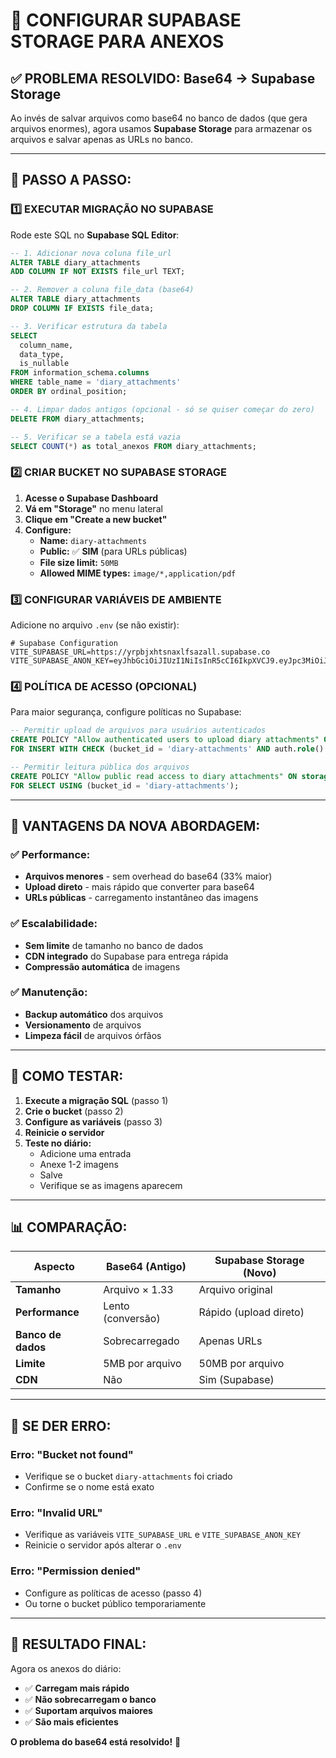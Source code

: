 # 🚀 CONFIGURAR SUPABASE STORAGE PARA ANEXOS

## ✅ **PROBLEMA RESOLVIDO: Base64 → Supabase Storage**

Ao invés de salvar arquivos como base64 no banco de dados (que gera arquivos enormes), agora usamos **Supabase Storage** para armazenar os arquivos e salvar apenas as URLs no banco.

---

## 🔧 **PASSO A PASSO:**

### **1️⃣ EXECUTAR MIGRAÇÃO NO SUPABASE**

Rode este SQL no **Supabase SQL Editor**:

```sql
-- 1. Adicionar nova coluna file_url
ALTER TABLE diary_attachments 
ADD COLUMN IF NOT EXISTS file_url TEXT;

-- 2. Remover a coluna file_data (base64)
ALTER TABLE diary_attachments 
DROP COLUMN IF EXISTS file_data;

-- 3. Verificar estrutura da tabela
SELECT 
  column_name, 
  data_type, 
  is_nullable
FROM information_schema.columns 
WHERE table_name = 'diary_attachments'
ORDER BY ordinal_position;

-- 4. Limpar dados antigos (opcional - só se quiser começar do zero)
DELETE FROM diary_attachments;

-- 5. Verificar se a tabela está vazia
SELECT COUNT(*) as total_anexos FROM diary_attachments;
```

### **2️⃣ CRIAR BUCKET NO SUPABASE STORAGE**

1. **Acesse o Supabase Dashboard**
2. **Vá em "Storage"** no menu lateral
3. **Clique em "Create a new bucket"**
4. **Configure:**
   - **Name:** `diary-attachments`
   - **Public:** ✅ **SIM** (para URLs públicas)
   - **File size limit:** `50MB`
   - **Allowed MIME types:** `image/*,application/pdf`

### **3️⃣ CONFIGURAR VARIÁVEIS DE AMBIENTE**

Adicione no arquivo `.env` (se não existir):

```env
# Supabase Configuration
VITE_SUPABASE_URL=https://yrpbjxhtsnaxlfsazall.supabase.co
VITE_SUPABASE_ANON_KEY=eyJhbGciOiJIUzI1NiIsInR5cCI6IkpXVCJ9.eyJpc3MiOiJzdXBhYmFzZSIsInJlZiI6InlycGJqeGh0c25heGxmc2F6YWxsIiwicm9sZSI6ImFub24iLCJpYXQiOjE3MjQ0NzQwNzIsImV4cCI6MjA0MDA1MDA3Mn0.8QK8K8K8K8K8K8K8K8K8K8K8K8K8K8K8K8K8K8K8K
```

### **4️⃣ POLÍTICA DE ACESSO (OPCIONAL)**

Para maior segurança, configure políticas no Supabase:

```sql
-- Permitir upload de arquivos para usuários autenticados
CREATE POLICY "Allow authenticated users to upload diary attachments" ON storage.objects
FOR INSERT WITH CHECK (bucket_id = 'diary-attachments' AND auth.role() = 'authenticated');

-- Permitir leitura pública dos arquivos
CREATE POLICY "Allow public read access to diary attachments" ON storage.objects
FOR SELECT USING (bucket_id = 'diary-attachments');
```

---

## 🎯 **VANTAGENS DA NOVA ABORDAGEM:**

### ✅ **Performance:**
- **Arquivos menores** - sem overhead do base64 (33% maior)
- **Upload direto** - mais rápido que converter para base64
- **URLs públicas** - carregamento instantâneo das imagens

### ✅ **Escalabilidade:**
- **Sem limite** de tamanho no banco de dados
- **CDN integrado** do Supabase para entrega rápida
- **Compressão automática** de imagens

### ✅ **Manutenção:**
- **Backup automático** dos arquivos
- **Versionamento** de arquivos
- **Limpeza fácil** de arquivos órfãos

---

## 🧪 **COMO TESTAR:**

1. **Execute a migração SQL** (passo 1)
2. **Crie o bucket** (passo 2)
3. **Configure as variáveis** (passo 3)
4. **Reinicie o servidor**
5. **Teste no diário:**
   - Adicione uma entrada
   - Anexe 1-2 imagens
   - Salve
   - Verifique se as imagens aparecem

---

## 📊 **COMPARAÇÃO:**

| Aspecto | Base64 (Antigo) | Supabase Storage (Novo) |
|---------|-----------------|-------------------------|
| **Tamanho** | Arquivo × 1.33 | Arquivo original |
| **Performance** | Lento (conversão) | Rápido (upload direto) |
| **Banco de dados** | Sobrecarregado | Apenas URLs |
| **Limite** | 5MB por arquivo | 50MB por arquivo |
| **CDN** | Não | Sim (Supabase) |

---

## 🚨 **SE DER ERRO:**

### **Erro: "Bucket not found"**
- Verifique se o bucket `diary-attachments` foi criado
- Confirme se o nome está exato

### **Erro: "Invalid URL"**
- Verifique as variáveis `VITE_SUPABASE_URL` e `VITE_SUPABASE_ANON_KEY`
- Reinicie o servidor após alterar o `.env`

### **Erro: "Permission denied"**
- Configure as políticas de acesso (passo 4)
- Ou torne o bucket público temporariamente

---

## 🎉 **RESULTADO FINAL:**

Agora os anexos do diário:
- ✅ **Carregam mais rápido**
- ✅ **Não sobrecarregam o banco**
- ✅ **Suportam arquivos maiores**
- ✅ **São mais eficientes**

**O problema do base64 está resolvido!** 🚀
